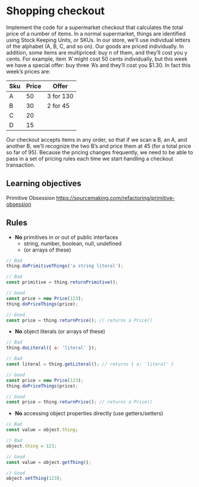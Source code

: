 # Shopping checkout

Implement the code for a supermarket checkout that calculates the total price of a number of items. In a normal supermarket, 
things are identified using Stock Keeping Units, or SKUs. In our store, we’ll use individual letters of the alphabet 
(A, B, C, and so on). Our goods are priced individually. In addition, some items are multipriced: buy n of them, and 
they’ll cost you y cents. For example, item ‘A’ might cost 50 cents individually, but this week we have a special offer: 
buy three ‘A’s and they’ll cost you $1.30. In fact this week’s prices are:

| Sku  | Price   | Offer      |
|------|---------|------------|
| A    | 50      | 3 for 130  |
| B    | 30      | 2 for 45   |
| C    | 20      |            |
| D    | 15      |            |

Our checkout accepts items in any order, so that if we scan a B, an A, and another B, we’ll recognize the two B’s and 
price them at 45 (for a total price so far of 95). Because the pricing changes frequently, we need to be able to pass in 
a set of pricing rules each time we start handling a checkout transaction.

## Learning objectives
Primitive Obsession
https://sourcemaking.com/refactoring/primitive-obsession

## Rules
- **No** primitives in or out of public interfaces
  - string, number, boolean, null, undefined
  - (or arrays of these)
  
```javascript
// Bad
thing.doPrimitiveThings('a string literal');

// Bad
const primitive = thing.returnPrimitive(); 

// Good
const price = new Price(123);
thing.doPriceThings(price);

// Good
const price = thing.returnPrice(); // returns a Price()
```
  
- **No** object literals (or arrays of these)
```javascript
// Bad
thing.doLiteral({ a: 'literal' });

// Bad
const literal = thing.getLiteral(); // returns { a: 'literal' }

// Good
const price = new Price(123);
thing.doPriceThings(price);

// Good
const price = thing.returnPrice(); // returns a Price()
``` 
  
- **No** accessing object properties directly (use getters/setters)
```javascript
// Bad
const value = object.thing;

// Bad
object.thing = 123;

// Good
const value = object.getThing();

// Good
object.setThing(123);
```
